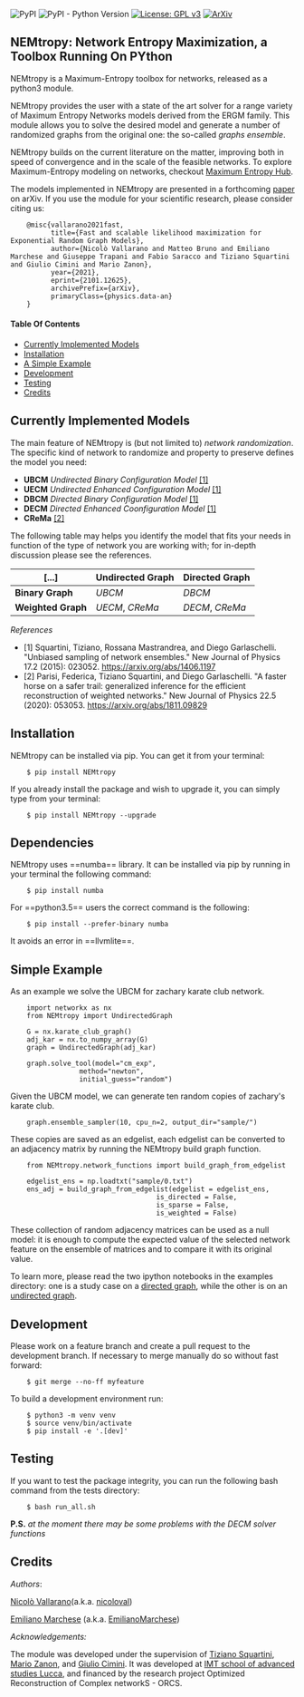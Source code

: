 ![PyPI](https://img.shields.io/pypi/v/nemtropy)
![PyPI - Python Version](https://img.shields.io/pypi/pyversions/nemtropy)
[![License: GPL v3](https://img.shields.io/badge/License-GPLv3-blue.svg)](https://www.gnu.org/licenses/gpl-3.0)
[![ArXiv](https://img.shields.io/badge/ArXiv-2101.12625-red)](https://arxiv.org/abs/2101.12625)

NEMtropy: Network Entropy Maximization, a Toolbox Running On PYthon
-------------------------------------------------------------------

NEMtropy is a Maximum-Entropy toolbox for networks, released as a python3 module. 

NEMtropy provides the user with a state of the art solver for a range variety of Maximum Entropy Networks models derived from the ERGM family.
This module allows you to solve the desired model and generate a number of randomized graphs from the original one: the so-called _graphs ensemble_.

NEMtropy builds on the current literature on the matter, improving both in speed of convergence and in the scale of the feasible networks.
To explore Maximum-Entropy modeling on networks, checkout [Maximum Entropy Hub](https://meh.imtlucca.it/).

The models implemented in NEMtropy are presented in a forthcoming [paper](https://arxiv.org/abs/2101.12625) on arXiv.
If you use the module for your scientific research, please consider citing us:

```
    @misc{vallarano2021fast,
          title={Fast and scalable likelihood maximization for Exponential Random Graph Models}, 
          author={Nicolò Vallarano and Matteo Bruno and Emiliano Marchese and Giuseppe Trapani and Fabio Saracco and Tiziano Squartini and Giulio Cimini and Mario Zanon},
          year={2021},
          eprint={2101.12625},
          archivePrefix={arXiv},
          primaryClass={physics.data-an}
    }
```

#### Table Of Contents
- [Currently Implemented Models](#currently-implemented-models)
- [Installation](#installation)
- [A Simple Example](#simple-example)
- [Development](#development)
- [Testing](#testing)
- [Credits](#credits)

## Currently Implemented Models
The main feature of NEMtropy is (but not limited to) *network randomization*. 
The specific kind of network to randomize and property to preserve defines the model you need:

* **UBCM** *Undirected Binary Configuration Model* [[1]](#1)
* **UECM** *Undirected Enhanced Configuration Model* [[1]](#1)
* **DBCM** *Directed Binary Configuration Model* [[1]](#1)
* **DECM** *Directed Enhanced Coonfiguration Model* [[1]](#1)
* **CReMa** [[2]](#2)

The following table may helps you identify the model that fits your needs in function of the type of network you are working with;
for in-depth discussion please see the references.

[...] | Undirected Graph | Directed Graph
----- | ---------------- | -------------- 
**Binary Graph** | *UBCM* | *DBCM* 
**Weighted Graph** | *UECM*, *CReMa*  | *DECM*, *CReMa*

_References_

* <a id="1">[1]</a>
    Squartini, Tiziano, Rossana Mastrandrea, and Diego Garlaschelli.
    "Unbiased sampling of network ensembles."
    New Journal of Physics 17.2 (2015): 023052.
    https://arxiv.org/abs/1406.1197
* <a id="2">[2]</a>
    Parisi, Federica, Tiziano Squartini, and Diego Garlaschelli.
    "A faster horse on a safer trail: generalized inference for the efficient reconstruction of weighted networks."
    New Journal of Physics 22.5 (2020): 053053.
    https://arxiv.org/abs/1811.09829


Installation
------------

NEMtropy can be installed via pip. You can get it from your terminal:

```
    $ pip install NEMtropy
```

If you already install the package and wish to upgrade it,
you can simply type from your terminal:

```
    $ pip install NEMtropy --upgrade
```

Dependencies
------------

NEMtropy uses ==numba== library. It can be installed via pip by running
in your terminal the following command:

```
    $ pip install numba
```

For ==python3.5== users the correct command is the following:

```
    $ pip install --prefer-binary numba
```

It avoids an error in ==llvmlite==.

Simple Example
--------------
As an example we solve the UBCM for zachary karate club network.

```
    import networkx as nx
    from NEMtropy import UndirectedGraph

    G = nx.karate_club_graph()
    adj_kar = nx.to_numpy_array(G)
    graph = UndirectedGraph(adj_kar)

    graph.solve_tool(model="cm_exp",
                 method="newton",
                 initial_guess="random")
```

Given the UBCM model, we can generate ten random copies of zachary's karate club.

```
    graph.ensemble_sampler(10, cpu_n=2, output_dir="sample/")
```

These copies are saved as an edgelist, each edgelist can be converted to an
adjacency matrix by running the NEMtropy build graph function.

```
    from NEMtropy.network_functions import build_graph_from_edgelist

    edgelist_ens = np.loadtxt("sample/0.txt")
    ens_adj = build_graph_from_edgelist(edgelist = edgelist_ens,
                                    is_directed = False,
                                    is_sparse = False,
                                    is_weighted = False)
```

These collection of random adjacency matrices can be used as a null model:
it is enough to compute the expected value of the selected network feature 
on the ensemble of matrices and to compare it with its original value.

To learn more, please read the two ipython notebooks in the examples directory:
one is a study case on a [directed graph](https://github.com/nicoloval/NEMtropy/blob/master/examples/Directed%20Graphs.ipynb), 
while the other is on an [undirected graph](https://github.com/nicoloval/NEMtropy/blob/master/examples/Undirected%20Graphs.ipynb).

Development
-----------
Please work on a feature branch and create a pull request to the development 
branch. If necessary to merge manually do so without fast forward:

```
    $ git merge --no-ff myfeature
```

To build a development environment run:

```
    $ python3 -m venv venv 
    $ source venv/bin/activate 
    $ pip install -e '.[dev]'
```

Testing
-------
If you want to test the package integrity, you can run the following 
bash command from the tests directory:

```
    $ bash run_all.sh
```

__P.S.__ _at the moment there may be some problems with the DECM solver functions_

Credits
-------

_Authors_:

[Nicolò Vallarano](http://www.imtlucca.it/en/nicolo.vallarano/)(a.k.a. [nicoloval](https://github.com/nicoloval))

[Emiliano Marchese](https://www.imtlucca.it/en/emiliano.marchese/) (a.k.a. [EmilianoMarchese](https://github.com/EmilianoMarchese))

_Acknowledgements:_

The module was developed under the supervision of [Tiziano Squartini](http://www.imtlucca.it/en/tiziano.squartini/), [Mario Zanon](http://www.imtlucca.it/it/mario.zanon/), and [Giulio Cimini](https://www.fisica.uniroma2.it/elenco-telefonico/ciminigi/).
It was developed at [IMT school of advanced studies Lucca](https://www.imtlucca.it/), and financed by the research project Optimized Reconstruction of Complex networkS - ORCS.
